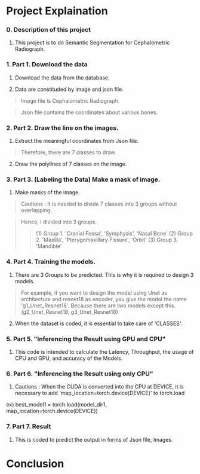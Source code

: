 # Project Explaination

### 0. Description of this project 

1) This project is to do Semantic Segmentation for Cephalometric Radiograph.

### 1. Part 1. Download the data 

1) Download the data from the database. 

2) Data are constituded by image and json file.

  > Image file is Cephalometric Radiograph.

  > Json file contains the coordinates about various bones.

### 2. Part 2. Draw the line on the images. 

1) Extract the meaningful coordinates from Json file. 

  > Therefore, there are 7 classes to draw.   

2) Draw the polylines of 7 classes on the image.

### 3. Part 3. (Labeling the Data) Make a mask of image.

1) Make masks of the image.

  > Cautions : It is needed to divide 7 classes into 3 groups without overlapping. 
  
  > Hence, I divided into 3 groups.
  >> (1) Group 1. 'Cranial Fossa', 'Symphysis',  'Nasal Bone'
    (2) Group 2. 'Maxilla', 'Pterygomaxillary Fissure', 'Orbit'
    (3) Group 3. 'Mandible'

### 4. Part 4. Training the models.

1) There are 3 Groups to be predicted. This is why it is required to design 3 models. 
  
  > For example, if you want to design the model using Unet as architecture and resnet18 as encoder, you give the model the name 'g1_Unet_Resnet18'. 
    Because there are two models except this. (g2_Unet_Resnet18, g3_Unet_Resnet18) 

2) When the dataset is coded, it is essential to take care of 'CLASSES'. 

### 5. Part 5. "Inferencing the Result using GPU and CPU"

1) This code is intended to calculate the Latency, Throughput, the usage of CPU and GPU, and accuracy of the Models. 

### 6. Part 6. "Inferencing the Result using only CPU"

1) Cautions : When the CUDA is converted into the CPU at DEVICE, it is necessary to add 'map_location=torch.device(DEVICE)' to torch.load 
  
  ex) best_model1 = torch.load(model_dir1, map_location=torch.device(DEVICE))

### 7. Part 7. Result

1) This is coded to predict the output in forms of Json file, Images. 

# Conclusion




